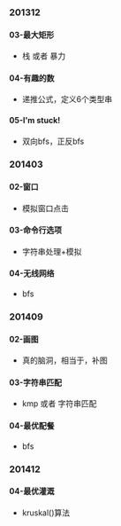 
### 201312 

#### 03-最大矩形
* 栈 或者 暴力

#### 04-有趣的数
* 递推公式，定义6个类型串

#### 05-I'm stuck!
* 双向bfs，正反bfs

### 201403

#### 02-窗口
* 模拟窗口点击

#### 03-命令行选项
* 字符串处理+模拟

#### 04-无线网络
* bfs


### 201409

#### 02-画图
* 真的脑洞，相当于，补图

#### 03-字符串匹配
* kmp 或者 字符串匹配

#### 04-最优配餐
* bfs


### 201412

#### 04-最优灌溉
* kruskal()算法


